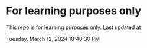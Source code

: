 # For learning purposes only
This repo is for learning purposes only.
Last updated at

Tuesday, March 12, 2024 10:40:30 PM

